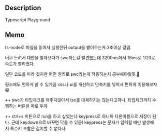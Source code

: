  ## Description

 Typescript Playground


 ## Memo

ts-node로 파일을 읽어서 실행한뒤 output을 뱉어주는게 3초이상 걸림.
  
너무 느려서 대안을 찾아보다가 swc라는걸 발견했는데 3200ms에서 16ms로 1/20로 속도가 빨라졌다.
  
일단 코드를 따라 쳤지만 어떤 원리로 swc라는게 작동하는지 공부해야할듯.🤔
  
평소에도 편하게 쓸 수 있게끔 css나 ui를 개선하고 단축키를 넣어서 편하게 이용해보자 😁
  
++ swc가 타입체크를 해주지않아서 tsc를 대체하지는 않는다고하니, 타입체크까지 수행하는 버튼을 따로 두자
  
++ ctrl+s 버튼으로 run을 하고 싶었는데 keypress로 하니까 다른이름으로 저장이 된다. 근데 keydown으로 바꾸면 막을 수 있음! keypress는 문자가 입력될 때만 발생해서 특수키 조합은 감지할 수 없다나
